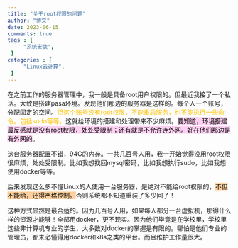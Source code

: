```yaml
---
title: "关于root权限的问题"                         
author: "博文"   
date: 2023-06-15        
comments: true  
tags : [                                    
     "系统安装",
 ]
categories : [                              
     "Linux云计算",
 ]
---
```

在之前工作的服务器管理中，我一般是具备root用户权限的。但最近我接了一个私活。大致是搭建pasa环境。发现他们那边的服务器是这样的。每个人一个账号，分配固定的空间。<font color="#ffc000">但这个账号没有root权限，不能重启服务，也不能执行一些命令。包括sudo等等。</font>这就给环境的搭建和处理带来不少麻烦。<mark style="background: #FFB8EBA6;">要知道，环境搭建最反感就是没有root权限，处处受限制；还有就是不允许连外网。好在他们那边是有外网的</mark>。

这台服务器配置不错，94G的内存。一共几百号人用，我一开始觉得没用root权限很麻烦，处处受限制。比如我想找回mysql密码，比如我想执行sudo，比如我想使用docker等等。

后来发现这么多不懂Linux的人使用一台服务器，是绝对不能给root权限的，<mark style="background: #FFB86CA6;">不但不能给，还得严格控制。</mark>否则系统都不知道重装了多少回了！

这种方式显然是最合适的。因为几百号人用，如果每人都分一台虚拟机，那得什么样的资源才能够！全部用docker，更不现实。因为他们毕竟是在学校里，学校里这些非计算机专业的学生，大多数对docker的掌握是有限的。哪怕是他们专业的管理员，都未必懂得用docker和k8s之类的平台。而且维护工作量很大。



